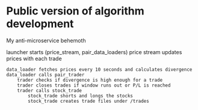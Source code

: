 # Public version of algorithm development
My anti-microservice behemoth


launcher starts (price_stream, pair_data_loaders)
    price stream updates prices with each trade

    data_loader fetches prices every 10 seconds and calculates divergence
    data_loader calls pair_trader
        trader checks if divergence is high enough for a trade
        trader closes trades if window runs out or P/L is reached
        trader calls stock_trade
            stock_trade shorts and longs the stocks
            stock_trade creates trade files under /trades